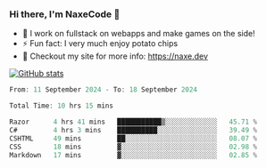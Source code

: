 ### Hi there, I'm NaxeCode 👋
- 🔭 I work on fullstack on webapps and make games on the side!
- ⚡ Fun fact: I very much enjoy potato chips
- 🔋 Checkout my site for more info: https://naxe.dev

[![GitHub stats](https://github-readme-stats.vercel.app/api?username=naxecode&theme=onedark)](https://naxe.dev)

<!--START_SECTION:waka-->

```csharp
From: 11 September 2024 - To: 18 September 2024

Total Time: 10 hrs 15 mins

Razor      4 hrs 41 mins   ███████████▒░░░░░░░░░░░░░   45.71 %
C#         4 hrs 3 mins    ██████████░░░░░░░░░░░░░░░   39.49 %
CSHTML     49 mins         ██░░░░░░░░░░░░░░░░░░░░░░░   08.07 %
CSS        18 mins         ▓░░░░░░░░░░░░░░░░░░░░░░░░   02.98 %
Markdown   17 mins         ▓░░░░░░░░░░░░░░░░░░░░░░░░   02.85 %
```

<!--END_SECTION:waka-->



<!--
**NaxeCode/NaxeCode** is a ✨ _special_ ✨ repository because its `README.md` (this file) appears on your GitHub profile.

Here are some ideas to get you started:

- 🔭 I’m currently working on Web apps for indie games!
- 🌱 I’m currently mastering C#
- 👯 I’m looking to collaborate on ...
- 🤔 I’m looking for help with ...
- 💬 Ask me about ...
- 📫 How to reach me: ...
- 😄 Pronouns: ...
- ⚡ Fun fact: I love chips
-->
